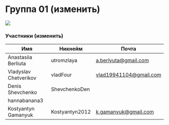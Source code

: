 # Группа 01 (изменить)

![](https://beetroot.academy/static/logo-c96c7c4d19444146e8b100d14e93d1ac.svg)

                    
### Участники (изменить)
                    
Имя | Никнейм | Почта
------------- | -------------  | -------------
Anastasiia Berliuta  | utromzlaya | a.berlyuta@gmail.com
Vladyslav Chetverikov| vladFour | vlad19941104@gmail.com
Denis Shevchenko |ShevchenkoDen | 
 | hannabanana3 | 
 Kostyantyn Gamanyuk| Kostyantyn2012 | k.gamanyuk@gmail.com
